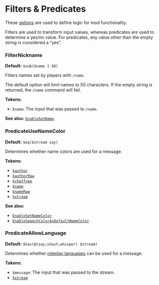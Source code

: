 # Filters & Predicates

These [options](./index.md) are used to define logic for mod functionality.

Filters are used to transform input values, whereas predicates are used to determine a yes/no value.
For predicates, any value other than the empty string is considered a “yes”.

### FilterNickname
**Default:** `$sub($name 1 50)`

Filters names set by players with `/name`.

The default option will limit names to 50 characters.
If the empty string is returned, the `/name` command will fail.

**Tokens:**
- `$name`: The input that was passed to `/name`.

**See also:** [`EnableSetName`](./feature-flags.md#enablesetname).

### PredicateUseNameColor
**Default:** `$eq($stream say)`

Determines whether name colors are used for a message.

**Tokens:**
- [`$author`](../format-strings/tokens.md#author)
- [`$authorRaw`](../format-strings/tokens.md#authorraw)
- [`$chatType`](../format-strings/tokens.md#chattype)
- [`$name`](../format-strings/tokens.md#name)
- [`$nameRaw`](../format-strings/tokens.md#nameraw)
- [`$stream`](../format-strings/tokens.md#stream)

**See also:**
- [`EnableSetNameColor`](./feature-flags.md#enablesetnamecolor)
- [`EnableSpeechColorAsDefaultNameColor`](./feature-flags.md#enablespeechcolorasdefaultnamecolor)

### PredicateAllowLanguage
**Default:** `$has(@(say;shout;whisper) $stream)`

Determines whether [roleplay languages](./languages.md) can be used for a message.

**Tokens:**
- `$message`: The input that was passed to the stream.
- [`$stream`](../format-strings/tokens.md#stream)
